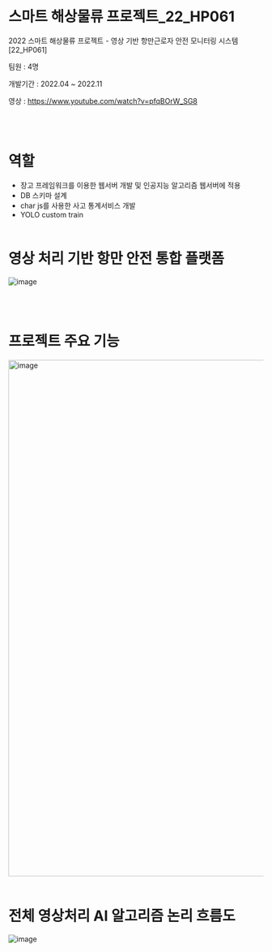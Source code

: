 # 스마트 해상물류 프로젝트_22_HP061
2022 스마트 해상물류 프로젝트 - 영상 기반 항만근로자 안전 모니터링 시스템[22_HP061]

팀원 : 4명

개발기간 : 2022.04 ~ 2022.11

영상 : https://www.youtube.com/watch?v=pfqBOrW_SG8

<br><br>

# 역할

- 장고 프레임워크를 이용한 웹서버 개발 및 인공지능 알고리즘 웹서버에 적용 
- DB 스키마 설계 
- char js를 사용한 사고 통계서비스 개발
- YOLO custom train
<br><br>

# 영상 처리 기반 항만 안전 통합 플랫폼

![image](https://user-images.githubusercontent.com/65898555/200155334-fd1a6c07-a41c-49d6-a628-1b10f61a06eb.png)

<br><br>

# 프로젝트 주요 기능 

<img width="1018" alt="image" src="https://user-images.githubusercontent.com/65898555/200155348-fdaa08d3-e936-4ccf-b5de-fdec322ce38f.png">
<br><br>

# 전체 영상처리 AI 알고리즘 논리 흐름도

![image](https://user-images.githubusercontent.com/65898555/200155354-be7a06ce-bcf9-4b68-acab-1e388669ca55.png)
<br><br>

